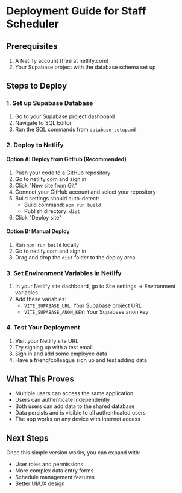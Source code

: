 # Deployment Guide for Staff Scheduler

## Prerequisites
1. A Netlify account (free at netlify.com)
2. Your Supabase project with the database schema set up

## Steps to Deploy

### 1. Set up Supabase Database
1. Go to your Supabase project dashboard
2. Navigate to SQL Editor
3. Run the SQL commands from `database-setup.md`

### 2. Deploy to Netlify

#### Option A: Deploy from GitHub (Recommended)
1. Push your code to a GitHub repository
2. Go to netlify.com and sign in
3. Click "New site from Git"
4. Connect your GitHub account and select your repository
5. Build settings should auto-detect:
   - Build command: `npm run build`
   - Publish directory: `dist`
6. Click "Deploy site"

#### Option B: Manual Deploy
1. Run `npm run build` locally
2. Go to netlify.com and sign in
3. Drag and drop the `dist` folder to the deploy area

### 3. Set Environment Variables in Netlify
1. In your Netlify site dashboard, go to Site settings → Environment variables
2. Add these variables:
   - `VITE_SUPABASE_URL`: Your Supabase project URL
   - `VITE_SUPABASE_ANON_KEY`: Your Supabase anon key

### 4. Test Your Deployment
1. Visit your Netlify site URL
2. Try signing up with a test email
3. Sign in and add some employee data
4. Have a friend/colleague sign up and test adding data

## What This Proves
- Multiple users can access the same application
- Users can authenticate independently
- Both users can add data to the shared database
- Data persists and is visible to all authenticated users
- The app works on any device with internet access

## Next Steps
Once this simple version works, you can expand with:
- User roles and permissions
- More complex data entry forms
- Schedule management features
- Better UI/UX design